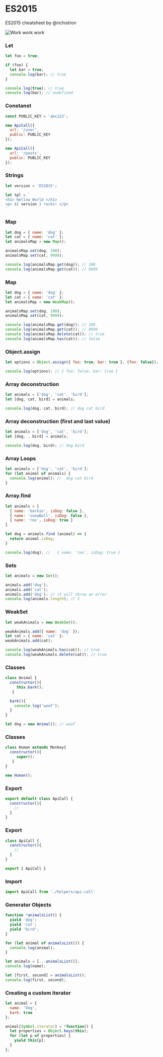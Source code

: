 # ES2015

ES2015 cheatsheet by @richistron

![Work work work](http://33.media.tumblr.com/462faedb3dcb2d8ca956fa6ee7a07df7/tumblr_inline_o3a9gg8WYm1raprkq_500.gif)

### Let

```javascript
let foo = true;

if (foo) {
  let bar = true;
  console.log(bar); // true
}

console.log(true); // true
console.log(bar); // undefined
```

### Constanst

```javascript
const PUBLIC_KEY = 'abc123';

new ApiCall({
  url: '/user',
  public: PUBLIC_KEY
});

new ApiCall({
  url: '/posts',
  public: PUBLIC_KEY
});
```

### Strings

```javascript
let version = 'ES2015';

let tpl = `
<h1> Hellow World </h1>
<p> ${ version } rocks! </p>
`
```

### Map

```javascript
let dog = { name: 'dog' };
let cat = { name: 'cat' };
let animalsMap = new Map();

animalsMap.set(dog, 100);
animalsMap.set(cat, 9999);

console.log(animalsMap.get(dog)); // 100
console.log(animalsMap.get(cat)); // 9999
```

### Map

```javascript
let dog = { name: 'dog' };
let cat = { name: 'cat' };
let animalsMap = new WeakMap();

animalsMap.set(dog, 100);
animalsMap.set(cat, 9999);

console.log(animalsMap.get(dog)); // 100
console.log(animalsMap.get(cat)); // 9999
console.log(animalsMap.delete(cat)); // true
console.log(animalsMap.has(cat)); // false
```

### Object.assign

```javascript
let options = Object.assign({ foo: true, bar: true }, {foo: false});

console.log(options); // { foo: false, bar: true }
```

### Array deconstruction

```javascript
let animals = ['dog', 'cat', 'bird'];
let [dog, cat, bird] = animals;

console.log(dog, cat, bird); // dog cat bird
```

### Array deconstruction (first and last value)

```javascript
let animals = ['dog', 'cat', 'bird'];
let [dog, , bird] = animals;

console.log(dog, bird); // dog bird
```

### Array Loops

```javascript
let animals = ['dog', 'cat', 'bird'];
for (let animal of animals) {
  console.log(animal); //  dog cat bird
}
```

### Array.find

```javascript
let animals = [
  { name: 'barkie', isDog: false },
  { name: 'snowBall', isDog: false },
  { name: 'rex', isDog: true }
]

let dog = animals.find (animal) => {
  return animal.isDog;
}

console.log(dog); //   { name: 'rex', isDog: true }
```

### Sets

```javascript
let animals = new Set();

animals.add('dog');
animals.add('cat');
animals.add('dog'); // it will throw an error
console.log(animals.length); // 2
```

### WeakSet

```javascript
let weakAnimals = new WeakSet();

weakAnimals.add({ name: 'dog' });
let cat = { name: 'cat' };
weakAnimals.add(cat);

console.log(weakAnimals.has(cat)); // true
console.log(weakAnimals.delete(cat)); // true
```

### Classes

```javascript
class Animal {
  constructor(){
     this.bark();
   }

  bark(){
    console.log('woof');
  }
}

let dog = new Animal(); // woof
```

### Classes

```javascript
class Human extends Monkey{
  constructor(){
     super();
   }
}

new Human();
```

### Export

```javascript
export default class ApiCall {
  constructor(){
    //
  }
}
```

### Export

```javascript
class ApiCall {
  constructor(){
    //
  }
}

export { ApiCall }
```

### Import

```javascript
import ApiCall from './helpers/api-call'
```

### Generator Objects

```javascript
function *animalsList() {
  yield 'dog';
  yield 'cat';
  yield 'bird';
}

for (let animal of animalsList()) {
  console.log(animal);
}

let animals = [...animalsList()];
console.log(name);

let [first, second] = animalsList();
console.log(first, second);
```

### Creating a custom iterator

```javascript
let animal = {
  name: 'Dog',
  bark: true
};

animal[Symbol.iterator] = *function() {
  let properties = Object.keys(this);
  for (let p of properties) {
    yield this[p];
  }
};
```
